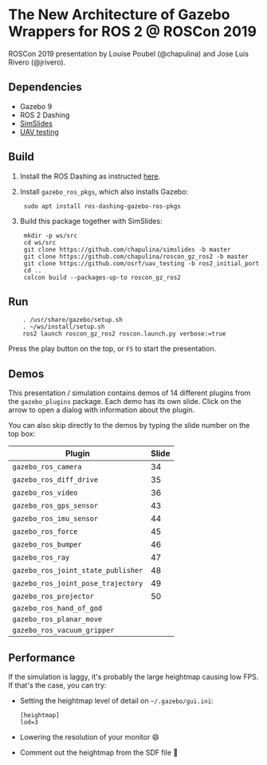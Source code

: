 # The New Architecture of Gazebo Wrappers for ROS 2 @ ROSCon 2019

ROSCon 2019 presentation by Louise Poubel (@chapulina) and Jose Luis Rivero (@jrivero).

## Dependencies

* Gazebo 9
* ROS 2 Dashing
* [SimSlides](https://github.com/chapulina/simslides)
* [UAV testing](https://github.com/osrf/uav_testing)

## Build

1. Install the ROS Dashing as instructed [here](https://index.ros.org/doc/ros2/Installation/Linux-Install-Debians/).

1. Install `gazebo_ros_pkgs`, which also installs Gazebo:

        sudo apt install ros-dashing-gazebo-ros-pkgs

1. Build this package together with SimSlides:

        mkdir -p ws/src
        cd ws/src
        git clone https://github.com/chapulina/simslides -b master
        git clone https://github.com/chapulina/roscon_gz_ros2 -b master
        git clone https://github.com/osrf/uav_testing -b ros2_initial_port
        cd ..
        colcon build --packages-up-to roscon_gz_ros2

## Run

        . /usr/share/gazebo/setup.sh
        . ~/ws/install/setup.sh
        ros2 launch roscon_gz_ros2 roscon.launch.py verbose:=true

Press the play button on the top, or `F5` to start the presentation.

## Demos

This presentation / simulation contains demos of 14 different plugins from the
`gazebo_plugins` package. Each demo has its own slide. Click on the arrow to
open a dialog with information about the plugin.

You can also skip directly to the demos by typing the slide number on the top
box:

Plugin | Slide
-- | --
`gazebo_ros_camera` | 34
`gazebo_ros_diff_drive` | 35
`gazebo_ros_video` | 36
`gazebo_ros_gps_sensor` | 43
`gazebo_ros_imu_sensor` | 44
`gazebo_ros_force` | 45
`gazebo_ros_bumper` | 46
`gazebo_ros_ray` | 47
`gazebo_ros_joint_state_publisher` | 48
`gazebo_ros_joint_pose_trajectory` | 49
`gazebo_ros_projector` | 50
`gazebo_ros_hand_of_god` |
`gazebo_ros_planar_move` |
`gazebo_ros_vacuum_gripper` |

## Performance

If the simulation is laggy, it's probably the large heightmap causing low FPS.
If that's the case, you can try:

* Setting the heightmap level of detail on `~/.gazebo/gui.ini`:

    ~~~
    [heightmap]
    lod=3
    ~~~

* Lowering the resolution of your monitor :smile:

* Comment out the heightmap from the SDF file :grimacing:

